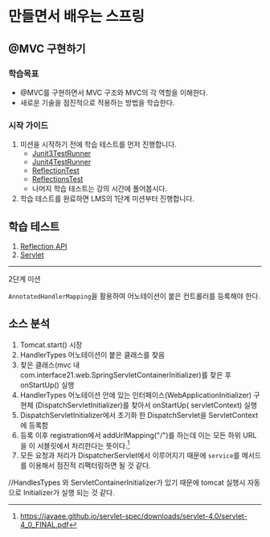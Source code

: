 # 만들면서 배우는 스프링

## @MVC 구현하기

### 학습목표

- @MVC를 구현하면서 MVC 구조와 MVC의 각 역할을 이해한다.
- 새로운 기술을 점진적으로 적용하는 방법을 학습한다.

### 시작 가이드

1. 미션을 시작하기 전에 학습 테스트를 먼저 진행합니다.
    - [Junit3TestRunner](study/src/test/java/reflection/Junit3TestRunner.java)
    - [Junit4TestRunner](study/src/test/java/reflection/Junit4TestRunner.java)
    - [ReflectionTest](study/src/test/java/reflection/ReflectionTest.java)
    - [ReflectionsTest](study/src/test/java/reflection/ReflectionsTest.java)
    - 나머지 학습 테스트는 강의 시간에 풀어봅시다.
2. 학습 테스트를 완료하면 LMS의 1단계 미션부터 진행합니다.

## 학습 테스트

1. [Reflection API](study/src/test/java/reflection)
2. [Servlet](study/src/test/java/servlet)

---

2단계 미션

`AnnotatedHandlerMapping`을 활용하여 어노테이션이 붙은 컨트롤러를 등록해야 한다.

## 소스 분석

1. Tomcat.start() 시장
2. HandlerTypes 어노테이션이 붙은 클래스를 찾음
3. 찾은 클래스(mvc 내 com.interface21.web.SpringServletContainerInitializer)를 찾은 후 onStartUp() 실행
4. HandlerTypes 어노테이션 안에 있는 인터페이스(WebApplicationInitializer) 구현체 (DispatchServletInitializer)를 찾아서 onStartUp(
   servletContext) 실행
5. DispatchServletInitializer에서 초기화 한 DispatchServlet을 ServletContext에 등록함
6. 등록 이후 registration에서 addUrlMapping("/")를 하는데 이는 모든 하위 URL을 이 서블릿에서 처리한다는 뜻이다.[^1]
7. 모든 요청과 처리가 DispatcherServlet에서 이루어지기 때문에 `service`를 메서드를 이용해서 점진적 리팩터링하면 될 것 같다.
   [^1]: https://javaee.github.io/servlet-spec/downloads/servlet-4.0/servlet-4_0_FINAL.pdf

//HandlesTypes 와 ServletContainerInitializer가 있기 때문에 tomcat 실행시 자동으로 Initializer가 실행 되는 것 같다.
